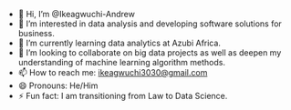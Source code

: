- 👋 Hi, I’m @Ikeagwuchi-Andrew
- 👀 I’m interested in data analysis and developing software solutions for business.
- 🌱 I’m currently learning data analytics at Azubi Africa.
- 💞️ I’m looking to collaborate on big data projects as well as deepen my understanding of machine learning algorithm methods.
- 📫 How to reach me: ikeagwuchi3030@gmail.com
- 😄 Pronouns: He/Him
- ⚡ Fun fact: I am transitioning from Law to Data Science.

<!---
Ikeagwuchi-Andrew/Ikeagwuchi-Andrew is a ✨ special ✨ repository because its `README.md` (this file) appears on your GitHub profile.
You can click the Preview link to take a look at your changes.
--->
